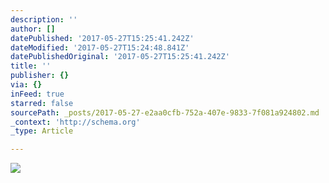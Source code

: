 ```yaml
---
description: ''
author: []
datePublished: '2017-05-27T15:25:41.242Z'
dateModified: '2017-05-27T15:24:48.841Z'
datePublishedOriginal: '2017-05-27T15:25:41.242Z'
title: ''
publisher: {}
via: {}
inFeed: true
starred: false
sourcePath: _posts/2017-05-27-e2aa0cfb-752a-407e-9833-7f081a924802.md
_context: 'http://schema.org'
_type: Article

---
```

![](https://the-grid-user-content.s3-us-west-2.amazonaws.com/cfdf8a4a-7b52-4582-8bf4-2175c4aa722f.jpg)